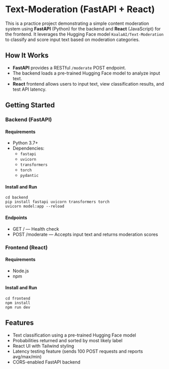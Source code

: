 # Text-Moderation (FastAPI + React)

This is a practice project demonstrating a simple content moderation system using **FastAPI** (Python) for the backend and **React** (JavaScript) for the frontend. It leverages the Hugging Face model `KoalaAI/Text-Moderation` to classify and score input text based on moderation categories.

## How It Works

- **FastAPI** provides a RESTful `/moderate` POST endpoint.
- The backend loads a pre-trained Hugging Face model to analyze input text.
- **React** frontend allows users to input text, view classification results, and test API latency.

## Getting Started

### Backend (FastAPI)

#### Requirements

- Python 3.7+
- Dependencies:
  - `fastapi`
  - `uvicorn`
  - `transformers`
  - `torch`
  - `pydantic`

#### Install and Run

    cd backend
    pip install fastapi uvicorn transformers torch
    uvicorn model:app --reload

#### Endpoints
- GET / — Health check
- POST /moderate — Accepts input text and returns moderation scores

### Frontend (React)

#### Requirements
- Node.js
- npm

#### Install and Run

    cd frontend
    npm install
    npm run dev

## Features
- Text classification using a pre-trained Hugging Face model 
- Probabilities returned and sorted by most likely label
- React UI with Tailwind styling
- Latency testing feature (sends 100 POST requests and reports avg/max/min)
- CORS-enabled FastAPI backend